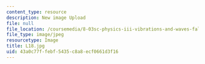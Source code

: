 ```yaml
---
content_type: resource
description: New image Upload
file: null
file_location: /coursemedia/8-03sc-physics-iii-vibrations-and-waves-fall-2016/43a0c77ffebf5435c8a8ecf0661d3f16_L18.jpg
file_type: image/jpeg
resourcetype: Image
title: L18.jpg
uid: 43a0c77f-febf-5435-c8a8-ecf0661d3f16
---
```

